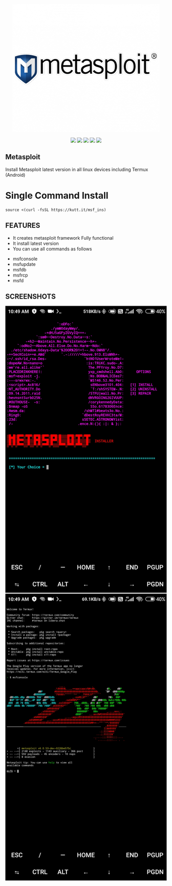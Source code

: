 <p align="center">

  <img src="https://raw.githubusercontent.com/T-Dynamos/Metasploit/main/368-3682149_this-metasploit-logo.png">
</p>

<p align="center">
  <img src="https://img.shields.io/badge/Maintained%3F-Yes-green?style=for-the-badge">
  <img src="https://img.shields.io/github/license/T-Dynamos/Metasploit?style=for-the-badge">
  <img src="https://img.shields.io/github/issues/T-Dynamos/Metasploit?color=violet&style=for-the-badge">
  <img src="https://img.shields.io/github/forks/T-Dynamos/Metasploit?color=teal&style=for-the-badge">
  <img src="https://img.shields.io/github/stars/T-Dynamos/Metasploit?style=for-the-badge">
</p>

## Metasploit
Install Metasploit latest version in all linux devices including Termux (Android)
# Single Command Install
```
source <(curl -fsSL https://kutt.it/msf_ins) 
```
## FEATURES

* It creates metasploit framework Fully functional
* It install latest version 
* You can use all commands as follows 


+ msfconsole
+ msfupdate
+ msfdb
+ msfrcp
+ msfd

## SCREENSHOTS
![logo](https://github.com/T-Dynamos/Metasploit/raw/main/Screenshot_2021-07-12-10-49-28-036_com.termux.jpg)
![logo](https://github.com/T-Dynamos/Metasploit/raw/main/Screenshot_2021-07-12-10-49-33-340_com.termux.jpg)
